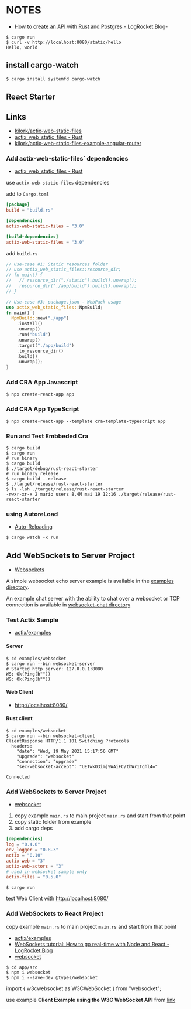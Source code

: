 # NOTES

- [How to create an API with Rust and Postgres - LogRocket Blog](https://blog.logrocket.com/create-a-backend-api-with-rust-and-postgres/)- 

```shell
$ cargo run
$ curl -v http://localhost:8080/static/hello
Hello, world
```

## install cargo-watch

```shell
$ cargo install systemfd cargo-watch
```

## React Starter

## Links

- [kilork/actix-web-static-files](https://github.com/kilork/actix-web-static-files)
- [actix_web_static_files - Rust](https://docs.rs/actix-web-static-files/3.0.5/actix_web_static_files/index.html?search=#use-case-3-packagejson---webpack-usage)
- [kilork/actix-web-static-files-example-angular-router](https://github.com/kilork/actix-web-static-files-example-angular-router)

### Add actix-web-static-files` dependencies

- [actix_web_static_files - Rust](https://docs.rs/actix-web-static-files/3.0.5/actix_web_static_files/index.html#actix-web-static-files-as-resources-support)

use `actix-web-static-files` dependencies

add to `Cargo.toml`

```toml
[package]
build = "build.rs"

[dependencies]
actix-web-static-files = "3.0"

[build-dependencies]
actix-web-static-files = "3.0"
```

add `build.rs`

```rust
// Use-case #1: Static resources folder
// use actix_web_static_files::resource_dir;
// fn main() {
//   // resource_dir("./static").build().unwrap();
//   resource_dir("./app/build").build().unwrap();
// }

// Use-case #3: package.json - WebPack usage
use actix_web_static_files::NpmBuild;
fn main() {
  NpmBuild::new("./app")
    .install()
    .unwrap()
    .run("build")
    .unwrap()
    .target("./app/build")
    .to_resource_dir()
    .build()
    .unwrap();
}
```

### Add CRA App Javascript

```shell
$ npx create-react-app app
```

### Add CRA App TypeScript

```shell
$ npx create-react-app --template cra-template-typescript app
```

### Run and Test Embbeded Cra

```shell
$ cargo build
$ cargo run
# run binary
$ cargo build
$ ./target/debug/rust-react-starter
# run binary release
$ cargo build --release
$ ./target/release/rust-react-starter
$ ls -lah ./target/release/rust-react-starter 
-rwxr-xr-x 2 mario users 8,4M mai 19 12:16 ./target/release/rust-react-starter
```

### using AutoreLoad

- [Auto-Reloading](https://actix.rs/docs/autoreload/)

```shell
$ cargo watch -x run
```

## Add WebSockets to Server Project

- [Websockets](https://actix.rs/docs/websockets/)

A simple websocket echo server example is available in the [examples directory](https://github.com/actix/examples/tree/master/websockets/websocket).

An example chat server with the ability to chat over a websocket or TCP connection is available in [websocket-chat directory](https://github.com/actix/examples/tree/master/websockets/chat)

### Test Actix Sample

- [actix/examples](https://github.com/actix/examples/tree/master/websockets/websocket)

#### Server

```shell
$ cd examples/websocket
$ cargo run --bin websocket-server
# Started http server: 127.0.0.1:8080
WS: Ok(Ping(b""))
WS: Ok(Ping(b""))
```

#### Web Client

- [http://localhost:8080/](http://localhost:8080/)

#### Rust client

```shell
$ cd examples/websocket
$ cargo run --bin websocket-client
ClientResponse HTTP/1.1 101 Switching Protocols
  headers:
    "date": "Wed, 19 May 2021 15:17:56 GMT"
    "upgrade": "websocket"
    "connection": "upgrade"
    "sec-websocket-accept": "UETwkO3imj9WAiFC/thWr1Tghl4="

Connected
```

### Add WebSockets to Server Project

- [websocket](https://www.npmjs.com/package/websocket)

1. copy example `main.rs`  to main project `main.rs` and start from that point
2. copy static folder from example
3. add cargo deps

```toml
[dependencies]
log = "0.4.0"
env_logger = "0.8.3"
actix = "0.10"
actix-web = "3"
actix-web-actors = "3"
# used in websocket sample only
actix-files = "0.5.0"
```

```shell
$ cargo run
```

test Web Client with [http://localhost:8080/](http://localhost:8080/)


### Add WebSockets to React Project

copy example `main.rs`  to main project `main.rs` and start from that point

- [actix/examples](https://github.com/actix/examples/tree/master/websockets/websocket)
- [WebSockets tutorial: How to go real-time with Node and React - LogRocket Blog](https://blog.logrocket.com/websockets-tutorial-how-to-go-real-time-with-node-and-react-8e4693fbf843/)
- [websocket](https://www.npmjs.com/package/websocket)

```shell
$ cd app/src
$ npm i websocket
$ npm i --save-dev @types/websocket
```

import { w3cwebsocket as W3CWebSocket } from "websocket";

use example **Client Example using the W3C WebSocket API** from [link](https://www.npmjs.com/package/websocket)
